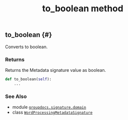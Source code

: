 ﻿---
title: to_boolean method
second_title: GroupDocs.Signature for Python via .NET API References
description: 
type: docs
url: /python-net/groupdocs.signature.domain/wordprocessingmetadatasignature/to_boolean/
is_root: false
weight: 30
---

## to_boolean {#}

Converts to boolean.


### Returns 


Returns the Metadata signature value as boolean.


```python
def to_boolean(self):
    ...
```





### See Also
* module [`groupdocs.signature.domain`](../../)
* class [`WordProcessingMetadataSignature`](/signature/python-net/groupdocs.signature.domain/wordprocessingmetadatasignature)
